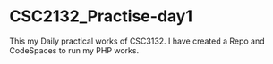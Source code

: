 # CSC2132_Practise-day1
This my Daily practical works of CSC3132. I have created a Repo and CodeSpaces to run my PHP works.
